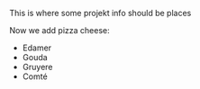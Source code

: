 This is where some projekt info should be places

Now we add pizza cheese:

* Edamer
* Gouda
* Gruyere
* Comté

